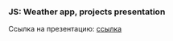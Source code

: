 ### JS: Weather app, projects presentation

Ссылка на презентацию: [ссылка](https://github.com/ait-tr/cohort39.2/blob/main/front_end/lesson_25/JS_Weather_App.pdf)
